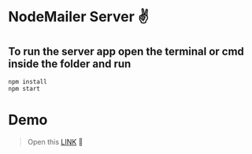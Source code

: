 # NodeMailer Server :v:

## To run the server app open the terminal or cmd inside the folder and run 
```
npm install 
npm start

```

# Demo
> Open this [LINK](https://nodemailer-server-1994.herokuapp.com/) :clap:
